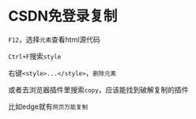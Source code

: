 # CSDN免登录复制

`F12`，选择`元素`查看html源代码

`Ctrl+F`搜索`style`

右键`<style>...</style>`，`删除元素`

或者去浏览器插件里搜索`copy`，应该能找到破解复制的插件

比如edge就有`网页万能复制`
